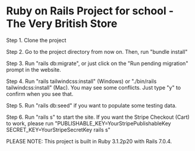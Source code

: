 # Ruby on Rails Project for school - The Very British Store

Step 1. Clone the project

Step 2. Go to the project directory from now on. Then, run "bundle install"

Step 3. Run "rails db:migrate", or just click on the "Run pending migration" prompt in the website.

Step 4. Run "rails tailwindcss:install" (Windows) or  "./bin/rails tailwindcss:install" (Mac). You may see some conflicts. Just type "y" to confirm when you see that.

Step 5. Run "rails db:seed" if you want to populate some testing data.

Step 6. Run "rails s" to start the site. If you want the Stripe Checkout (Cart) to work, please run "PUBLISHABLE_KEY=YourStripePublishableKey SECRET_KEY=YourStripeSecretKey rails s"

PLEASE NOTE: This project is built in Ruby 3.1.2p20 with Rails 7.0.4.

